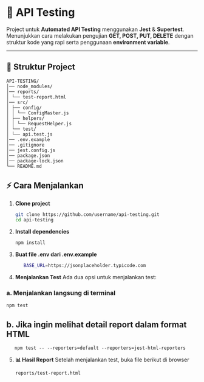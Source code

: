 # 🚀 API Testing

Project untuk **Automated API Testing** menggunakan **Jest** & **Supertest**.  
Menunjukkan cara melakukan pengujian **GET, POST, PUT, DELETE** dengan struktur kode yang rapi serta penggunaan **environment variable**.

---

## 📂 Struktur Project
```
API-TESTING/
│── node_modules/
│── reports/ 
│ └── test-report.html
│── src/
│ ├── config/
│ │ └── ConfigMaster.js 
│ ├── helpers/
│ │ └── RequestHelper.js
│ └── test/
│ └── api.test.js
│── .env.example
│── .gitignore
│── jest.config.js
│── package.json
│── package-lock.json
└── README.md
```

## ⚡ Cara Menjalankan

1. **Clone project**
   ```bash
   git clone https://github.com/username/api-testing.git
   cd api-testing
2. **Install dependencies**
   ```bash
   npm install
3. **Buat file .env dari .env.example**
    ```bash
       BASE_URL=https://jsonplaceholder.typicode.com
4. **Menjalankan Test**
   Ada dua opsi untuk menjalankan test:
### a. Menjalankan langsung di terminal
```bash
npm test
```
## b. Jika ingin melihat detail report dalam format HTML

       npm test -- --reporters=default --reporters=jest-html-reporters
   
5. **📊 Hasil Report**
      Setelah menjalankan test, buka file berikut di browser
   ```bash
   reports/test-report.html

